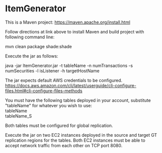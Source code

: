 # ItemGenerator

This is a Maven project:
https://maven.apache.org/install.html

Follow directions at link above to install Maven and build project with following command line:

mvn clean package shade:shade

Execute the jar as follows:

java -jar ItemGenerator.jar -t tableName -n numTransactions -s numSecurities -l isListener -h targetHostName

The jar expects default AWS credentials to be configured. 
https://docs.aws.amazon.com/cli/latest/userguide/cli-configure-files.html#cli-configure-files-methods

You must have the following tables deployed in your account, substitute "tableName" for whatever you wish to use:<br>
tableName<br>
tableName_S

Both tables must be configured for global replication.

Execute the jar on two EC2 instances deployed in the source and target GT replication regions for the tables. Both EC2 instances must be able to accept network traffic from each other on TCP port 8080.
 
